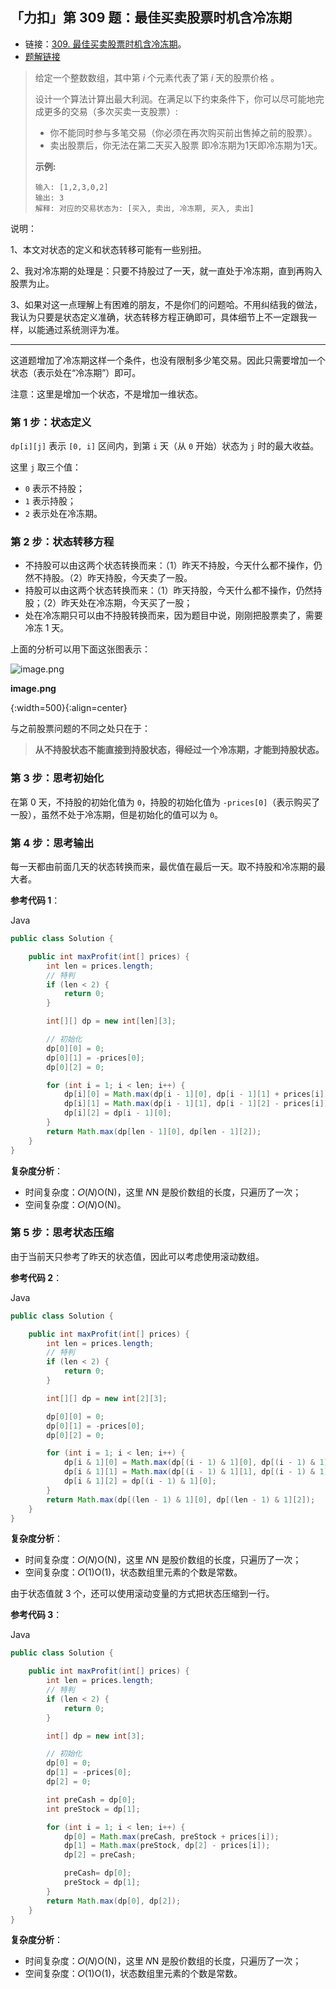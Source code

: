 ## 「力扣」第 309 题：最佳买卖股票时机含冷冻期

- 链接：[309. 最佳买卖股票时机含冷冻期](https://leetcode-cn.com/problems/best-time-to-buy-and-sell-stock-with-cooldown/)。
- [题解链接](https://leetcode-cn.com/problems/best-time-to-buy-and-sell-stock-with-cooldown/solution/dong-tai-gui-hua-by-liweiwei1419-5/)

> 给定一个整数数组，其中第 *i* 个元素代表了第 *i* 天的股票价格 。
>
> 设计一个算法计算出最大利润。在满足以下约束条件下，你可以尽可能地完成更多的交易（多次买卖一支股票）:
>
> - 你不能同时参与多笔交易（你必须在再次购买前出售掉之前的股票）。
> - 卖出股票后，你无法在第二天买入股票 即冷冻期为1天即冷冻期为1天。
>
> **示例:**
>
> ```
> 输入: [1,2,3,0,2]
> 输出: 3 
> 解释: 对应的交易状态为: [买入, 卖出, 冷冻期, 买入, 卖出]
> ```

说明：

1、本文对状态的定义和状态转移可能有一些别扭。

2、我对冷冻期的处理是：只要不持股过了一天，就一直处于冷冻期，直到再购入股票为止。

3、如果对这一点理解上有困难的朋友，不是你们的问题哈。不用纠结我的做法，我认为只要是状态定义准确，状态转移方程正确即可，具体细节上不一定跟我一样，以能通过系统测评为准。

------

这道题增加了冷冻期这样一个条件，也没有限制多少笔交易。因此只需要增加一个状态（表示处在“冷冻期”）即可。

注意：这里是增加一个状态，不是增加一维状态。

### 第 1 步：状态定义

`dp[i][j]` 表示 `[0, i]` 区间内，到第 `i` 天（从 `0` 开始）状态为 `j` 时的最大收益。

这里 `j` 取三个值：

- `0` 表示不持股；
- `1` 表示持股；
- `2` 表示处在冷冻期。

### 第 2 步：状态转移方程

- 不持股可以由这两个状态转换而来：（1）昨天不持股，今天什么都不操作，仍然不持股。（2）昨天持股，今天卖了一股。
- 持股可以由这两个状态转换而来：（1）昨天持股，今天什么都不操作，仍然持股；（2）昨天处在冷冻期，今天买了一股；
- 处在冷冻期只可以由不持股转换而来，因为题目中说，刚刚把股票卖了，需要冷冻 1 天。

上面的分析可以用下面这张图表示：



![image.png](https://pic.leetcode-cn.com/6dba5214e21684d0383521aaf820b66191106473b9e8a07faaa394e5136b5f47-image.png)

**image.png**

{:width=500}{:align=center}



与之前股票问题的不同之处只在于：

> **从不持股状态不能直接到持股状态，得经过一个冷冻期，才能到持股状态。**

### 第 3 步：思考初始化

在第 0 天，不持股的初始化值为 `0`，持股的初始化值为 `-prices[0]`（表示购买了一股），虽然不处于冷冻期，但是初始化的值可以为 `0`。

### 第 4 步：思考输出

每一天都由前面几天的状态转换而来，最优值在最后一天。取不持股和冷冻期的最大者。

**参考代码 1**：

Java

```Java
public class Solution {

    public int maxProfit(int[] prices) {
        int len = prices.length;
        // 特判
        if (len < 2) {
            return 0;
        }

        int[][] dp = new int[len][3];

        // 初始化
        dp[0][0] = 0;
        dp[0][1] = -prices[0];
        dp[0][2] = 0;

        for (int i = 1; i < len; i++) {
            dp[i][0] = Math.max(dp[i - 1][0], dp[i - 1][1] + prices[i]);
            dp[i][1] = Math.max(dp[i - 1][1], dp[i - 1][2] - prices[i]);
            dp[i][2] = dp[i - 1][0];
        }
        return Math.max(dp[len - 1][0], dp[len - 1][2]);
    }
}
```

**复杂度分析**：

- 时间复杂度：𝑂(𝑁)O(N)，这里 𝑁N 是股价数组的长度，只遍历了一次；
- 空间复杂度：𝑂(𝑁)O(N)。

### 第 5 步：思考状态压缩

由于当前天只参考了昨天的状态值，因此可以考虑使用滚动数组。

**参考代码 2**：

Java

```Java
public class Solution {

    public int maxProfit(int[] prices) {
        int len = prices.length;
        // 特判
        if (len < 2) {
            return 0;
        }

        int[][] dp = new int[2][3];

        dp[0][0] = 0;
        dp[0][1] = -prices[0];
        dp[0][2] = 0;

        for (int i = 1; i < len; i++) {
            dp[i & 1][0] = Math.max(dp[(i - 1) & 1][0], dp[(i - 1) & 1][1] + prices[i]);
            dp[i & 1][1] = Math.max(dp[(i - 1) & 1][1], dp[(i - 1) & 1][2] - prices[i]);
            dp[i & 1][2] = dp[(i - 1) & 1][0];
        }
        return Math.max(dp[(len - 1) & 1][0], dp[(len - 1) & 1][2]);
    }
}
```

**复杂度分析**：

- 时间复杂度：𝑂(𝑁)O(N)，这里 𝑁N 是股价数组的长度，只遍历了一次；
- 空间复杂度：𝑂(1)O(1)，状态数组里元素的个数是常数。

由于状态值就 3 个，还可以使用滚动变量的方式把状态压缩到一行。

**参考代码 3**：

Java

```Java
public class Solution {

    public int maxProfit(int[] prices) {
        int len = prices.length;
        // 特判
        if (len < 2) {
            return 0;
        }

        int[] dp = new int[3];

        // 初始化
        dp[0] = 0;
        dp[1] = -prices[0];
        dp[2] = 0;

        int preCash = dp[0];
        int preStock = dp[1];

        for (int i = 1; i < len; i++) {
            dp[0] = Math.max(preCash, preStock + prices[i]);
            dp[1] = Math.max(preStock, dp[2] - prices[i]);
            dp[2] = preCash;

            preCash= dp[0];
            preStock = dp[1];
        }
        return Math.max(dp[0], dp[2]);
    }
}
```

**复杂度分析**：

- 时间复杂度：𝑂(𝑁)O(N)，这里 𝑁N 是股价数组的长度，只遍历了一次；
- 空间复杂度：𝑂(1)O(1)，状态数组里元素的个数是常数。
